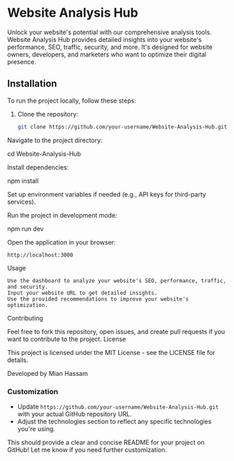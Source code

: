 # Website Analysis Hub

Unlock your website's potential with our comprehensive analysis tools. Website Analysis Hub provides detailed insights into your website's performance, SEO, traffic, security, and more. It's designed for website owners, developers, and marketers who want to optimize their digital presence.



## Installation

To run the project locally, follow these steps:

1. Clone the repository:

   ```bash
   git clone https://github.com/your-username/Website-Analysis-Hub.git
Navigate to the project directory:

cd Website-Analysis-Hub

Install dependencies:

npm install

Set up environment variables if needed (e.g., API keys for third-party services).

Run the project in development mode:

npm run dev

Open the application in your browser:

    http://localhost:3000

Usage

    Use the dashboard to analyze your website's SEO, performance, traffic, and security.
    Input your website URL to get detailed insights.
    Use the provided recommendations to improve your website's optimization.

Contributing

Feel free to fork this repository, open issues, and create pull requests if you want to contribute to the project.
License

This project is licensed under the MIT License - see the LICENSE file for details.

Developed by Mian Hassam


### Customization
- Update `https://github.com/your-username/Website-Analysis-Hub.git` with your actual GitHub repository URL.
- Adjust the technologies section to reflect any specific technologies you're using.

This should provide a clear and concise README for your project on GitHub! Let me know if you need further customization.

